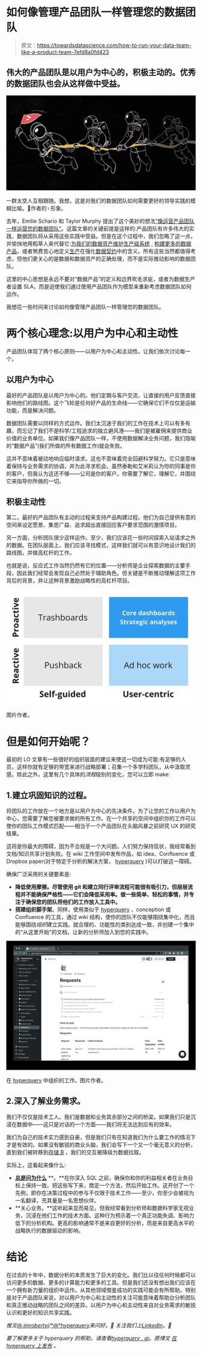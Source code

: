 # 如何像管理产品团队一样管理您的数据团队

> 原文：<https://towardsdatascience.com/how-to-run-your-data-team-like-a-product-team-7efd8a0fd423>

## 伟大的产品团队是以用户为中心的，积极主动的。优秀的数据团队也会从这样做中受益。

![](img/0802322d37f9010e1fe3e9c7c1ab651f.png)

一群太空人互相跟随。我想，这是对我们的数据团队如何需要更好的领导实践的模糊比喻。🤷作者的‍♀️形象。

去年，Emilie Schario 和 Taylor Murphy 提出了这个美妙的想法[“像运营产品团队一样运营您的数据团队”](https://locallyoptimistic.com/post/run-your-data-team-like-a-product-team/)。这篇文章的关键前提是这样的:产品团队有许多伟大的实践，数据团队将从采用这些实践中受益。但是在这个过程中，我们忽略了这一点，并愉快地用稻草人来代替它:[为我们的数据资产维护生产级系统](https://www.mckinsey.com/capabilities/quantumblack/our-insights/how-to-unlock-the-full-value-of-data-manage-it-like-a-product) , [构建更多的数据产品](https://readtechnically.medium.com/data-as-a-product-vs-data-as-a-service-d9f7e622dc55)，或者煞费苦心地定义[生产](https://benn.substack.com/p/what-is-production)在强化[数据契约](/data-contracts-ensure-robustness-in-your-data-mesh-architecture-69a3c38f07db)中的含义。所有这些当然都值得考虑，但他们更关心的是数据和数据资产的正确处理，而不是实际推动影响的数据团队。

这里的中心思想是永远不要对“数据产品”的定义和边界吹毛求疵，或者为数据生产者设置 SLA，而是迫使我们通过使用产品团队作为模型来重新考虑数据团队如何运作。

我想花一些时间来讨论如何像管理产品团队一样管理您的数据团队。

# 两个核心理念:以用户为中心和主动性

产品团队体现了两个核心原则——以用户为中心和主动性。让我们依次讨论每一个。

## 以用户为中心

最好的产品团队是以用户为中心的。他们定期与客户交流，让直接的用户反馈直接影响他们的路线图。这个飞轮是任何好产品的生命线——它确保它们不仅仅是运输功能，而是解决问题。

数据团队需要以同样的方式运作。我们太沉迷于我们的工作在技术上可以有多有趣，而忘记了我们不是科学/工程追求的独立避风港——我们是被雇佣来提供商业价值的业务单位。如果我们像产品团队一样，不使用数据解决业务问题，我们隐喻的“数据产品”(我们所做的所有数据工作)就会失败。

这并不意味着被动地响应临时请求。这也不意味着完全回避科学努力。它只是意味着保持与业务需求的协调，并为此寻求机会。虽然泰勒和艾米莉认为你的同事是你的客户，但我认为这还不够——公司是你的客户。你需要了解它，理解它，并围绕它来指导你所做的一切。

## 积极主动性

第二，最好的产品团队有主动的过程来支持产品构建过程。他们为自己提供有意的空间来设定愿景、集思广益、追求超出直接回应客户要求范围的激情项目。

另一方面，分析团队很少这样运作。至少，我们应该花一些时间探索入站请求之外的数据。在团队层面上，我们应该寻找模式，这样我们就可以有意识地设计我们的路线图，并做高杠杆的工作。

也就是说，反应式工作当然仍然有它的位置——分析师是企业探索数据的主要手段，因此我们经常会发现自己必然处于辅助角色。但关键是不断推动理解这项工作背后的背景，并让这种背景激励战略性的高杠杆项目。

![](img/a985ad71da56b6dc91bf442a4d3cfb3f.png)

图片作者。

# 但是如何开始呢？

最初的 LO 文章有一些很好的组织层面的建议来使这一切成为可能:有足够的人员，这样你就有足够的带宽来进行战略部署；召集一个多学科团队，从中汲取灵感。除此之外，这里有几个具体的*流程*级别的变化，您可以立即 make:‍

## 1.建立巩固知识的过程。‍

将团队的工作放在一个地方是以用户为中心的先决条件。为了让您的工作以用户为中心，您需要了解您被要求做的所有工作。在一个共享的空间中组织你的工作可以使你的团队工作模式匹配——相当于一个产品团队在头脑风暴之前研究 UX 的研究结果。

这将是你最大的障碍，因为不合规是一个大问题。人们努力保持现状，我经常看到文档/知识共享计划失败。在 wiki 工作空间中发布作品，如 idea、Confluence 或 Dropbox paper(对于特定于分析的解决方案， [hyperquery](https://hyperquery.ai/?utm_source=medium&utm_medium=organic-content&utm_campaign=2022-10-18-data-team-product-team) )可以打破这一障碍。

确保广泛采用的关键要素是:

*   **降低使用摩擦。尽管使用 git 和建立同行评审流程可能很有吸引力，但层层流程并不能确保严格性——它们会降低采用率。做一些简单、轻松的事情，并专注于确保您的团队将他们的工作放入工具中。**
*   **搭建组织脚手架**。同样，使用类似于 [hyperquery](https://hyperquery.ai/?utm_source=medium&utm_medium=organic-content&utm_campaign=2022-10-18-data-team-product-team) 、conception 或 Confluence 的工具，通过 wiki 结构，使你的团队不仅能够围绕集中化，而且能够围绕*组织*建立实践。就合理的、功能性的类别达成一致，并创建一个集中的“从这里开始”的文档，让新的分析师加入到您的实践中。

![](img/554cac0893efec56ae6a7ca8d71107b2.png)

在 [hyperquery](https://hyperquery.ai/?utm_source=medium&utm_medium=organic-content&utm_campaign=2022-10-18-data-team-product-team) 中组织的工作。图片作者。

## 2.深入了解业务需求。

我们不仅仅是技术工人。我们是数据和业务其余部分之间的桥梁。如果我们只是沉浸在数据中——这只是对话的一个方面——我们将无法达到应有的效率。

我们为自己的技术实力感到自豪，但是我们只有在知道我们为什么要工作的情况下才是有效的。如果没有敏锐的商业头脑，我们会写下一个又一个毫无意义的分析，直到我们被转移到[存储 B](https://www.youtube.com/watch?v=Vsayg_S4pJg) ，我们的交互被降级为数据拉取。

实际上，这看起来像什么:

*   [**总是问为什么**](/why-youre-doing-ad-hoc-analytics-wrong-49d177202c7a) **。**在你深入 SQL 之前，确保你和你的利益相关者在业务目标上保持一致。把这些写下来，商定一个方法，然后开始工作。这开创了一个先例，即你在决策过程中的参与不仅限于技术工作——至少，你至少会被视为一名翻译，充其量是一名思想伙伴。
*   **关心业务。**这听起来显而易见，但我经常看到分析师和数据科学家无视业务，沉浸在他们工作的技术方面。这种行为预示着一个真正功能失调、影响力低下的分析机构。更高的影响通常不是来自更好的分析，而是来自更高水平的战略执行的数据驱动的影响。

# 结论

在过去的十年中，数据分析的本质发生了巨大的变化。我们比以往任何时候都可以访问更多的数据、更多的计算能力和更多的工具。但是我们还没有想出我们应该在一个拥有新力量的组织中运作。从其他领域借鉴成功的实践可能会有所帮助。特别是对于产品团队来说，对以用户为中心和主动性的关注可能意味着帮助台分析团队和真正推动战略的团队之间的差异。以用户为中心和主动性来自对业务需求的敏锐认识和更好的知识共享实践。

*推文*[*@ imrobertyi*](https://twitter.com/imrobertyi)*/*[*@*hyperquery](http://twitter.com/hyperquery)*来问好。👋*
*关注我们上*[*LinkedIn*](https://www.linkedin.com/company/hyperquery/)*。🙂*

*要了解更多关于 hyperquery 的帮助，请查看*[*hyperquery . ai*](https://hyperquery.ai/?utm_source=medium&utm_medium=organic-content&utm_campaign=2022-10-18-data-team-product-team)*。原博文* [*在 hyperquery 上发布*](https://www.hyperquery.ai/blog/how-to-run-your-data-team-like-a-product-team) *。*